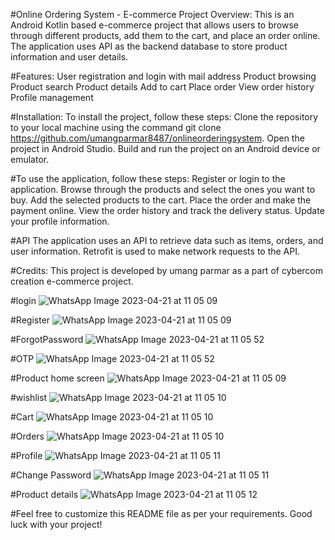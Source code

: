 
#Online Ordering System - E-commerce Project
Overview:
This is an Android Kotlin based e-commerce project that allows users to browse through different products, add them to the cart, and place an order online. The application uses API as the backend database to store product information and user details.

#Features:
User registration and login with mail address
Product browsing
Product search
Product details
Add to cart
Place order
View order history
Profile management

#Installation:
To install the project, follow these steps:
Clone the repository to your local machine using the command git clone https://github.com/umangparmar8487/onlineorderingsystem.
Open the project in Android Studio.
Build and run the project on an Android device or emulator.

#To use the application, follow these steps:
Register or login to the application.
Browse through the products and select the ones you want to buy.
Add the selected products to the cart.
Place the order and make the payment online.
View the order history and track the delivery status.
Update your profile information.

#API
The application uses an API to retrieve data such as items, orders, and user information. Retrofit is used to make network requests to the API.

#Credits:
This project is developed by umang parmar as a part of cybercom creation e-commerce project.

#login
![WhatsApp Image 2023-04-21 at 11 05 09](https://user-images.githubusercontent.com/124124076/233549163-c9734a7b-5012-4133-ad98-1fb271cbf89b.jpg)

#Register
![WhatsApp Image 2023-04-21 at 11 05 09](https://user-images.githubusercontent.com/124124076/233549274-ae0ebdf2-4ac1-410b-b72f-4c4e828b0cdc.jpg)

#ForgotPassword
![WhatsApp Image 2023-04-21 at 11 05 52](https://user-images.githubusercontent.com/124124076/233549369-5685f5b3-42ef-4580-be63-e21465139c4e.jpg)

#OTP
![WhatsApp Image 2023-04-21 at 11 05 52](https://user-images.githubusercontent.com/124124076/233549392-fcb09291-463c-42fc-bb5b-46ad03d02b42.jpg)

#Product home screen
![WhatsApp Image 2023-04-21 at 11 05 09](https://user-images.githubusercontent.com/124124076/233549441-610d3506-9225-4c36-ab31-218e0faf56a4.jpg)

#wishlist
![WhatsApp Image 2023-04-21 at 11 05 10](https://user-images.githubusercontent.com/124124076/233549484-76370dcb-e135-4181-a76f-77f50b68f5fe.jpg)

#Cart
![WhatsApp Image 2023-04-21 at 11 05 10](https://user-images.githubusercontent.com/124124076/233549527-e60b629d-bf54-4293-a417-547e0a1a29c5.jpg)

#Orders
![WhatsApp Image 2023-04-21 at 11 05 10](https://user-images.githubusercontent.com/124124076/233549559-6a240c76-88f8-4df2-9c44-fa21152f70ea.jpg)

#Profile
![WhatsApp Image 2023-04-21 at 11 05 11](https://user-images.githubusercontent.com/124124076/233549612-6f40ca69-558c-4493-9145-72432174ec10.jpg)

#Change Password
![WhatsApp Image 2023-04-21 at 11 05 11](https://user-images.githubusercontent.com/124124076/233549657-02f3d920-2e9c-42ae-becf-f2cf608dbbc8.jpg)

#Product details
![WhatsApp Image 2023-04-21 at 11 05 12](https://user-images.githubusercontent.com/124124076/233549706-28555c9f-46e1-4325-826b-ab62dd5c181a.jpg)


#Feel free to customize this README file as per your requirements. Good luck with your project!



